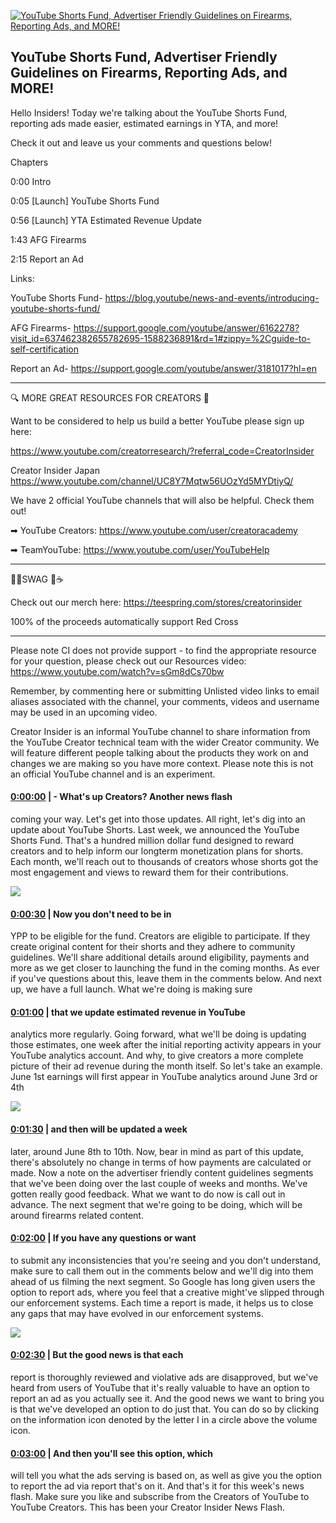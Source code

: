 [![YouTube Shorts Fund, Advertiser Friendly Guidelines on Firearms, Reporting Ads, and MORE!](https://i.ytimg.com/vi/uriuja8rUm8/maxresdefault.jpg)](https://www.youtube.com/watch?v=uriuja8rUm8)

## YouTube Shorts Fund, Advertiser Friendly Guidelines on Firearms, Reporting Ads, and MORE!

Hello Insiders! Today we're talking about the YouTube Shorts Fund, reporting ads made easier, estimated earnings in YTA, and more!



Check it out and leave us your comments and questions below!



Chapters



0:00 Intro

0:05 [Launch] YouTube Shorts Fund

0:56 [Launch] YTA Estimated Revenue Update

1:43 AFG Firearms

2:15 Report an Ad



Links:

YouTube Shorts Fund- https://blog.youtube/news-and-events/introducing-youtube-shorts-fund/

AFG Firearms- https://support.google.com/youtube/answer/6162278?visit_id=637462382655782695-1588236891&rd=1#zippy=%2Cguide-to-self-certification

Report an Ad- https://support.google.com/youtube/answer/3181017?hl=en



-------------------------------------------



🔍 MORE GREAT RESOURCES FOR CREATORS 🔎



Want to be considered to help us build a better YouTube please sign up here: 

https://www.youtube.com/creatorresearch/?referral_code=CreatorInsider



Creator Insider Japan https://www.youtube.com/channel/UC8Y7Mqtw56UOzYd5MYDtiyQ/



We have 2 official YouTube channels that will also be helpful. Check them out! 



➡ YouTube Creators: https://www.youtube.com/user/creatoracademy



➡ TeamYouTube: https://www.youtube.com/user/YouTubeHelp



-------------------------------------------



👕👚SWAG 🎽☕



Check out our merch here: https://teespring.com/stores/creatorinsider



100% of the proceeds automatically support Red Cross



-------------------------------------------

Please note CI does not provide support - to find the appropriate resource for your question, please check out our Resources video: https://www.youtube.com/watch?v=sGm8dCs70bw



Remember, by commenting here or submitting Unlisted video links to email aliases associated with the channel, your comments, videos and username may be used in an upcoming video.



Creator Insider is an informal YouTube channel to share information from the YouTube Creator technical team with the wider Creator community. We will feature different people talking about the products they work on and changes we are making so you have more context. Please note this is not an official YouTube channel and is an experiment.



#### [0:00:00](https://www.youtube.com/watch?v=uriuja8rUm8&t=0) |  - What's up Creators? Another news flash

coming your way. Let's get into those updates. All right, let's dig into an update about YouTube Shorts. Last week, we announced the YouTube Shorts Fund. That's a hundred million dollar fund designed to reward creators and to help inform our longterm monetization plans for shorts. Each month, we'll reach out to thousands of creators whose shorts got the most engagement and views to reward them for their contributions.  

![](https://i.ytimg.com/vi/uriuja8rUm8/maxres1.jpg)



#### [0:00:30](https://www.youtube.com/watch?v=uriuja8rUm8&t=30) |  Now you don't need to be in

YPP to be eligible for the fund. Creators are eligible to participate. If they create original content for their shorts and they adhere to community guidelines. We'll share additional details around eligibility, payments and more as we get closer to launching the fund in the coming months. As ever if you've questions about this, leave them in the comments below. And next up, we have a full launch. What we're doing is making sure  

#### [0:01:00](https://www.youtube.com/watch?v=uriuja8rUm8&t=60) |  that we update estimated revenue in YouTube

analytics more regularly. Going forward, what we'll be doing is updating those estimates, one week after the initial reporting activity appears in your YouTube analytics account. And why, to give creators a more complete picture of their ad revenue during the month itself. So let's take an example. June 1st earnings will first appear in YouTube analytics around June 3rd or 4th  

![](https://i.ytimg.com/vi/uriuja8rUm8/maxres2.jpg)



#### [0:01:30](https://www.youtube.com/watch?v=uriuja8rUm8&t=90) |  and then will be updated a week

later, around June 8th to 10th. Now, bear in mind as part of this update, there's absolutely no change in terms of how payments are calculated or made. Now a note on the advertiser friendly content guidelines segments that we've been doing over the last couple of weeks and months. We've gotten really good feedback. What we want to do now is call out in advance. The next segment that we're going to be doing, which will be around firearms related content.  

#### [0:02:00](https://www.youtube.com/watch?v=uriuja8rUm8&t=120) |  If you have any questions or want

to submit any inconsistencies that you're seeing and you don't understand, make sure to call them out in the comments below and we'll dig into them ahead of us filming the next segment. So Google has long given users the option to report ads, where you feel that a creative might've slipped through our enforcement systems. Each time a report is made, it helps us to close any gaps that may have evolved in our enforcement systems.  

![](https://i.ytimg.com/vi/uriuja8rUm8/maxres3.jpg)



#### [0:02:30](https://www.youtube.com/watch?v=uriuja8rUm8&t=150) |  But the good news is that each

report is thoroughly reviewed and violative ads are disapproved, but we've heard from users of YouTube that it's really valuable to have an option to report an ad as you actually see it. And the good news we want to bring you is that we've developed an option to do just that. You can do so by clicking on the information icon denoted by the letter I in a circle above the volume icon.  

#### [0:03:00](https://www.youtube.com/watch?v=uriuja8rUm8&t=180) |  And then you'll see this option, which

will tell you what the ads serving is based on, as well as give you the option to report the ad via report that's on it. And that's it for this week's news flash. Make sure you like and subscribe from the Creators of YouTube to YouTube Creators. This has been your Creator Insider News Flash.  
